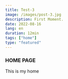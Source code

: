 ```yaml
---
title: Test-3
image: /images/post-3.jpg
description: First Moment.
date: 2022-08-16
lang: en
duration: 12min
tags: ["home"]
type: "featured"
---
```


### HOME PAGE

This is my home
